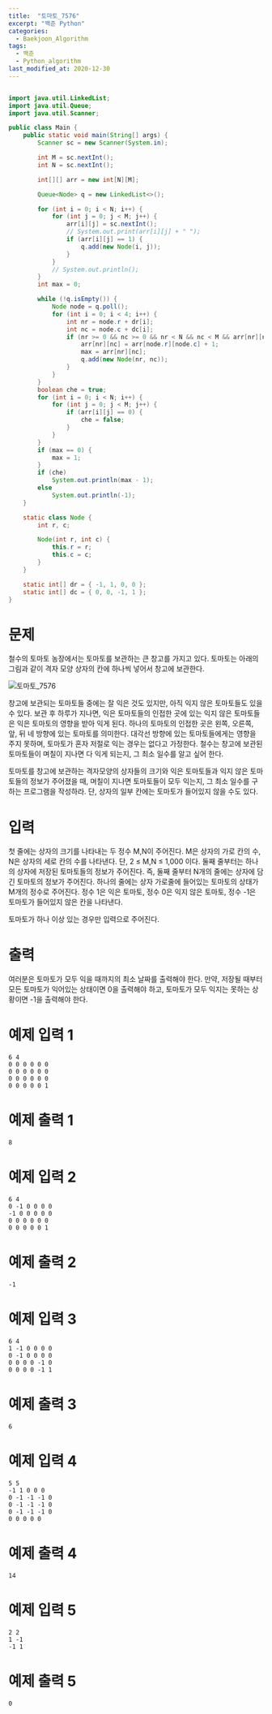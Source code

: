 ```yaml
---
title:  "토마토_7576"
excerpt: "백준 Python"
categories:
  - Baekjoon_Algorithm
tags:
  - 백준
  - Python_algorithm
last_modified_at: 2020-12-30
---
```


```java

import java.util.LinkedList;
import java.util.Queue;
import java.util.Scanner;

public class Main {
	public static void main(String[] args) {
		Scanner sc = new Scanner(System.in);

		int M = sc.nextInt();
		int N = sc.nextInt();

		int[][] arr = new int[N][M];

		Queue<Node> q = new LinkedList<>();

		for (int i = 0; i < N; i++) {
			for (int j = 0; j < M; j++) {
				arr[i][j] = sc.nextInt();
				// System.out.print(arr[i][j] + " ");
				if (arr[i][j] == 1) {
					q.add(new Node(i, j));
				}
			}
			// System.out.println();
		}
		int max = 0;

		while (!q.isEmpty()) {
			Node node = q.poll();
			for (int i = 0; i < 4; i++) {
				int nr = node.r + dr[i];
				int nc = node.c + dc[i];
				if (nr >= 0 && nc >= 0 && nr < N && nc < M && arr[nr][nc] == 0) {
					arr[nr][nc] = arr[node.r][node.c] + 1;
					max = arr[nr][nc];
					q.add(new Node(nr, nc));
				}
			}
		}
		boolean che = true;
		for (int i = 0; i < N; i++) {
			for (int j = 0; j < M; j++) {
				if (arr[i][j] == 0) {
					che = false;
				}
			}
		}
		if (max == 0) {
			max = 1;
		}
		if (che)
			System.out.println(max - 1);
		else
			System.out.println(-1);
	}

	static class Node {
		int r, c;

		Node(int r, int c) {
			this.r = r;
			this.c = c;
		}
	}

	static int[] dr = { -1, 1, 0, 0 };
	static int[] dc = { 0, 0, -1, 1 };
}
```

# 문제

철수의 토마토 농장에서는 토마토를 보관하는 큰 창고를 가지고 있다. 토마토는 아래의 그림과 같이 격자 모양 상자의 칸에 하나씩 넣어서 창고에 보관한다. 

![토마토_7576](/assets/images/algorithm/beakjoon/토마토_7576.PNG)

창고에 보관되는 토마토들 중에는 잘 익은 것도 있지만, 아직 익지 않은 토마토들도 있을 수 있다. 보관 후 하루가 지나면, 익은 토마토들의 인접한 곳에 있는 익지 않은 토마토들은 익은 토마토의 영향을 받아 익게 된다. 하나의 토마토의 인접한 곳은 왼쪽, 오른쪽, 앞, 뒤 네 방향에 있는 토마토를 의미한다. 대각선 방향에 있는 토마토들에게는 영향을 주지 못하며, 토마토가 혼자 저절로 익는 경우는 없다고 가정한다. 철수는 창고에 보관된 토마토들이 며칠이 지나면 다 익게 되는지, 그 최소 일수를 알고 싶어 한다.
  
토마토를 창고에 보관하는 격자모양의 상자들의 크기와 익은 토마토들과 익지 않은 토마토들의 정보가 주어졌을 때, 며칠이 지나면 토마토들이 모두 익는지, 그 최소 일수를 구하는 프로그램을 작성하라. 단, 상자의 일부 칸에는 토마토가 들어있지 않을 수도 있다.

# 입력

첫 줄에는 상자의 크기를 나타내는 두 정수 M,N이 주어진다. M은 상자의 가로 칸의 수, N은 상자의 세로 칸의 수를 나타낸다. 단, 2 ≤ M,N ≤ 1,000 이다. 둘째 줄부터는 하나의 상자에 저장된 토마토들의 정보가 주어진다. 즉, 둘째 줄부터 N개의 줄에는 상자에 담긴 토마토의 정보가 주어진다. 하나의 줄에는 상자 가로줄에 들어있는 토마토의 상태가 M개의 정수로 주어진다. 정수 1은 익은 토마토, 정수 0은 익지 않은 토마토, 정수 -1은 토마토가 들어있지 않은 칸을 나타낸다.
  
토마토가 하나 이상 있는 경우만 입력으로 주어진다.

# 출력

여러분은 토마토가 모두 익을 때까지의 최소 날짜를 출력해야 한다. 만약, 저장될 때부터 모든 토마토가 익어있는 상태이면 0을 출력해야 하고, 토마토가 모두 익지는 못하는 상황이면 -1을 출력해야 한다.

# 예제 입력 1 

```
6 4
0 0 0 0 0 0
0 0 0 0 0 0
0 0 0 0 0 0
0 0 0 0 0 1
```

# 예제 출력 1 

```
8
```

# 예제 입력 2 

```
6 4
0 -1 0 0 0 0
-1 0 0 0 0 0
0 0 0 0 0 0
0 0 0 0 0 1
```

# 예제 출력 2 

```
-1
```

# 예제 입력 3 

```
6 4
1 -1 0 0 0 0
0 -1 0 0 0 0
0 0 0 0 -1 0
0 0 0 0 -1 1
```

# 예제 출력 3 

```
6
```

# 예제 입력 4 

```
5 5
-1 1 0 0 0
0 -1 -1 -1 0
0 -1 -1 -1 0
0 -1 -1 -1 0
0 0 0 0 0
```

# 예제 출력 4 

```
14
```

# 예제 입력 5 

```
2 2
1 -1
-1 1
```

# 예제 출력 5 

```
0
```
